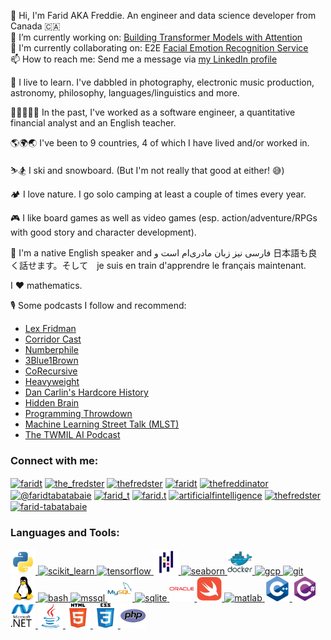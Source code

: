 👋 Hi, I'm Farid AKA Freddie. An engineer and data science developer from Canada 🇨🇦  
🔭 I’m currently working on: [Building Transformer Models with Attention](https://github.com/artificialfintelligence/xformers_w_attn)  
🤝 I'm currently collaborating on: E2E [Facial Emotion Recognition Service](https://github.com/facial-emotion-recognition-service)  
📫 How to reach me: Send me a message via [my LinkedIn profile](https://linkedin.com/in/faridt)  

💭 I live to learn. I've dabbled in photography, electronic music production, astronomy, philosophy, languages/linguistics and more.  

👨‍💻🏦👨‍🏫 In the past, I've worked as a software engineer, a quantitative financial analyst and an English teacher.  

🌎🌍🌏 I've been to 9 countries, 4 of which I have lived and/or worked in.  

⛷️🏂 I ski and snowboard. (But I'm not really that good at either! 😅)  

🏕️ I love nature. I go solo camping at least a couple of times every year.  

🎮 I like board games as well as video games (esp. action/adventure/RPGs with good story and character development).  

💬 I'm a native English speaker and فارسی نیز زبان مادری‌ام است و 日本語も良く話せます。そして　je suis en train d'apprendre le français maintenant.  

I ❤️ mathematics.

🎙️ Some podcasts I follow and recommend:
- [Lex Fridman](https://open.spotify.com/show/2MAi0BvDc6GTFvKFPXnkCL?si=bcb8e3c7f16b43c3)
- [Corridor Cast](https://open.spotify.com/show/3zrfNMZ59eblwQs0jWbG40?si=b8f0dd23bc1c450c)
- [Numberphile](https://open.spotify.com/show/585Fazg0GGNMIXnyCt5B56?si=79d6ec922a9c4ce1)
- [3Blue1Brown](https://open.spotify.com/show/74ZzyhJx8NL5OBmv2RWXnB?si=223add817fa747bc)
- [CoRecursive](https://open.spotify.com/show/6XU1MRwzCfAXD07YHbpjNv?si=a929a33a3cee4529)
- [Heavyweight](https://open.spotify.com/show/5c26B28vZMN8PG0Nppmn5G?si=f79de64cd4574950)
- [Dan Carlin's Hardcore History](https://open.spotify.com/show/72qiPaoDRf8HkGKEChvG5q?si=1b862b1a03fc49fb)
- [Hidden Brain](https://open.spotify.com/show/20Gf4IAauFrfj7RBkjcWxh?si=8db73e68b6e04afc)
- [Programming Throwdown](https://open.spotify.com/show/274Z0vXSCYxddYGj2hLJ8r?si=77aae4705c514e3a)
- [Machine Learning Street Talk (MLST)](https://open.spotify.com/show/02e6PZeIOdpmBGT9THuzwR?si=f48fcc32768b4728)
- [The TWMIL AI Podcast](https://open.spotify.com/show/2sp5EL7s7EqxttxwwoJ3i7?si=ca0a67e3a24c4aa6)

<h3 align="left">Connect with me:</h3>
<p align="left">
<a href="https://linkedin.com/in/faridt" target="blank"><img align="center" src="https://raw.githubusercontent.com/rahuldkjain/github-profile-readme-generator/master/src/images/icons/Social/linked-in-alt.svg" alt="faridt" height="30" width="40" /></a>
<a href="https://twitter.com/the_fredster" target="blank"><img align="center" src="https://raw.githubusercontent.com/rahuldkjain/github-profile-readme-generator/master/src/images/icons/Social/twitter.svg" alt="the_fredster" height="30" width="40" /></a>
<a href="https://stackoverflow.com/users/thefredster" target="blank"><img align="center" src="https://raw.githubusercontent.com/rahuldkjain/github-profile-readme-generator/master/src/images/icons/Social/stack-overflow.svg" alt="thefredster" height="30" width="40" /></a>
<a href="https://kaggle.com/faridt" target="blank"><img align="center" src="https://raw.githubusercontent.com/rahuldkjain/github-profile-readme-generator/master/src/images/icons/Social/kaggle.svg" alt="faridt" height="30" width="40" /></a>
<a href="https://instagram.com/thefreddinator" target="blank"><img align="center" src="https://raw.githubusercontent.com/rahuldkjain/github-profile-readme-generator/master/src/images/icons/Social/instagram.svg" alt="thefreddinator" height="30" width="40" /></a>
<a href="https://medium.com/@faridtabatabaie" target="blank"><img align="center" src="https://raw.githubusercontent.com/rahuldkjain/github-profile-readme-generator/master/src/images/icons/Social/medium.svg" alt="@faridtabatabaie" height="30" width="40" /></a>
<a href="https://www.hackerrank.com/farid_t" target="blank"><img align="center" src="https://raw.githubusercontent.com/rahuldkjain/github-profile-readme-generator/master/src/images/icons/Social/hackerrank.svg" alt="farid_t" height="30" width="40" /></a>
<a href="https://codeforces.com/profile/farid.t" target="blank"><img align="center" src="https://raw.githubusercontent.com/rahuldkjain/github-profile-readme-generator/master/src/images/icons/Social/codeforces.svg" alt="farid.t" height="30" width="40" /></a>
<a href="https://www.leetcode.com/artificialfintelligence" target="blank"><img align="center" src="https://raw.githubusercontent.com/rahuldkjain/github-profile-readme-generator/master/src/images/icons/Social/leet-code.svg" alt="artificialfintelligence" height="30" width="40" /></a>
<a href="https://letterboxd.com/thefredster/" target="blank"><img align="center" src="https://a.ltrbxd.com/logos/letterboxd-decal-dots-pos-rgb.svg" alt="thefredster" height="30" width="40" /></a>
<a href="https://www.goodreads.com/user/show/15956594-farid-tabatabaie" target="blank"><img align="center" src="https://upload.wikimedia.org/wikipedia/commons/5/5a/Goodreads_logo_-_SuperTinyIcons.svg" alt="farid-tabatabaie" height="30" width="40" /></a>
</p>

<h3 align="left">Languages and Tools:</h3>
<p align="left">
  <a href="https://www.python.org" target="_blank" rel="noreferrer"> <img src="https://raw.githubusercontent.com/devicons/devicon/master/icons/python/python-original.svg" alt="python" width="40" height="40"/> </a>
  <a href="https://scikit-learn.org/" target="_blank" rel="noreferrer"> <img src="https://upload.wikimedia.org/wikipedia/commons/0/05/Scikit_learn_logo_small.svg" alt="scikit_learn" width="40" height="40"/> </a>
  <a href="https://www.tensorflow.org" target="_blank" rel="noreferrer"> <img src="https://www.vectorlogo.zone/logos/tensorflow/tensorflow-icon.svg" alt="tensorflow" width="40" height="40"/> </a>
  <a href="https://pandas.pydata.org/" target="_blank" rel="noreferrer"> <img src="https://raw.githubusercontent.com/devicons/devicon/2ae2a900d2f041da66e950e4d48052658d850630/icons/pandas/pandas-original.svg" alt="pandas" width="40" height="40"/> </a>
  <a href="https://seaborn.pydata.org/" target="_blank" rel="noreferrer"> <img src="https://seaborn.pydata.org/_images/logo-mark-lightbg.svg" alt="seaborn" width="40" height="40"/> </a>
  <a href="https://www.docker.com/" target="_blank" rel="noreferrer"> <img src="https://raw.githubusercontent.com/devicons/devicon/master/icons/docker/docker-original-wordmark.svg" alt="docker" width="40" height="40"/> </a>
  <a href="https://cloud.google.com" target="_blank" rel="noreferrer"> <img src="https://www.vectorlogo.zone/logos/google_cloud/google_cloud-icon.svg" alt="gcp" width="40" height="40"/> </a>
  <a href="https://git-scm.com/" target="_blank" rel="noreferrer"> <img src="https://www.vectorlogo.zone/logos/git-scm/git-scm-icon.svg" alt="git" width="40" height="40"/> </a>
  <a href="https://www.linux.org/" target="_blank" rel="noreferrer"> <img src="https://raw.githubusercontent.com/devicons/devicon/master/icons/linux/linux-original.svg" alt="linux" width="40" height="40"/> </a>
  <a href="https://www.gnu.org/software/bash/" target="_blank" rel="noreferrer"> <img src="https://www.vectorlogo.zone/logos/gnu_bash/gnu_bash-icon.svg" alt="bash" width="40" height="40"/> </a>
  <a href="https://www.microsoft.com/en-us/sql-server" target="_blank" rel="noreferrer"> <img src="https://www.svgrepo.com/show/303229/microsoft-sql-server-logo.svg" alt="mssql" width="40" height="40"/> </a>
  <a href="https://www.mysql.com/" target="_blank" rel="noreferrer"> <img src="https://raw.githubusercontent.com/devicons/devicon/master/icons/mysql/mysql-original-wordmark.svg" alt="mysql" width="40" height="40"/> </a>
  <a href="https://www.sqlite.org/" target="_blank" rel="noreferrer"> <img src="https://www.vectorlogo.zone/logos/sqlite/sqlite-icon.svg" alt="sqlite" width="40" height="40"/> </a>
  <a href="https://www.oracle.com/" target="_blank" rel="noreferrer"> <img src="https://raw.githubusercontent.com/devicons/devicon/master/icons/oracle/oracle-original.svg" alt="oracle" width="40" height="40"/> </a>
  <a href="https://developer.apple.com/swift/" target="_blank" rel="noreferrer"> <img src="https://raw.githubusercontent.com/devicons/devicon/master/icons/swift/swift-original.svg" alt="swift" width="40" height="40"/> </a>
  <a href="https://www.mathworks.com/" target="_blank" rel="noreferrer"> <img src="https://upload.wikimedia.org/wikipedia/commons/2/21/Matlab_Logo.png" alt="matlab" width="40" height="40"/> </a>
  <a href="https://www.w3schools.com/cpp/" target="_blank" rel="noreferrer"> <img src="https://raw.githubusercontent.com/devicons/devicon/master/icons/cplusplus/cplusplus-original.svg" alt="cplusplus" width="40" height="40"/> </a>
  <a href="https://www.w3schools.com/cs/" target="_blank" rel="noreferrer"> <img src="https://raw.githubusercontent.com/devicons/devicon/master/icons/csharp/csharp-original.svg" alt="csharp" width="40" height="40"/> </a>
  <a href="https://dotnet.microsoft.com/" target="_blank" rel="noreferrer"> <img src="https://raw.githubusercontent.com/devicons/devicon/master/icons/dot-net/dot-net-original-wordmark.svg" alt="dotnet" width="40" height="40"/> </a>
  <a href="https://www.java.com" target="_blank" rel="noreferrer"> <img src="https://raw.githubusercontent.com/devicons/devicon/master/icons/java/java-original.svg" alt="java" width="40" height="40"/> </a>
  <a href="https://www.w3.org/html/" target="_blank" rel="noreferrer"> <img src="https://raw.githubusercontent.com/devicons/devicon/master/icons/html5/html5-original-wordmark.svg" alt="html5" width="40" height="40"/> </a>
  <a href="https://www.w3schools.com/css/" target="_blank" rel="noreferrer"> <img src="https://raw.githubusercontent.com/devicons/devicon/master/icons/css3/css3-original-wordmark.svg" alt="css3" width="40" height="40"/> </a>
  <a href="https://www.php.net" target="_blank" rel="noreferrer"> <img src="https://raw.githubusercontent.com/devicons/devicon/master/icons/php/php-original.svg" alt="php" width="40" height="40"/> </a>
</p>

<!---
artificialfintelligence/artificialfintelligence is a ✨ special ✨ repository because its `README.md` (this file) appears on your GitHub profile.
You can click the Preview link to take a look at your changes.
--->
